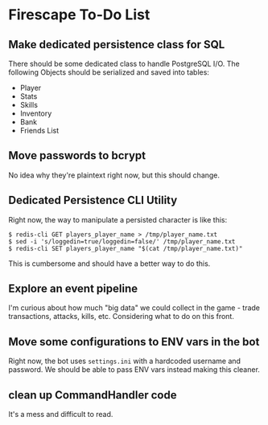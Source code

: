 # Firescape To-Do List

## Make dedicated persistence class for SQL

There should be some dedicated class to handle PostgreSQL I/O. The following Objects should be serialized and saved into tables:

  * Player
  * Stats
  * Skills
  * Inventory
  * Bank
  * Friends List
  
## Move passwords to bcrypt
No idea why they're plaintext right now, but this should change.

## Dedicated Persistence CLI Utility
Right now, the way to manipulate a persisted character is like this:

```
$ redis-cli GET players_player_name > /tmp/player_name.txt
$ sed -i 's/loggedin=true/loggedin=false/' /tmp/player_name.txt
$ redis-cli SET players_player_name "$(cat /tmp/player_name.txt)"
```

This is cumbersome and should have a better way to do this.

## Explore an event pipeline
I'm curious about how much "big data" we could collect in the game - trade transactions, attacks, kills, etc. Considering what to do on this front.

## Move some configurations to ENV vars in the bot
Right now, the bot uses `settings.ini` with a hardcoded username and password. We should be able to pass ENV vars instead making this cleaner.

## clean up CommandHandler code
It's a mess and difficult to read.